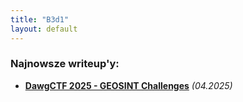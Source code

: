 ```yaml
---
title: "B3d1"
layout: default
---
```


### Najnowsze writeup'y:
- **[DawgCTF 2025 - GEOSINT Challenges](/DawgCTF-2025/)** *(04.2025)*


